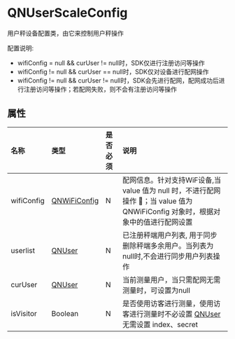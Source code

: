 # QNUserScaleConfig

 用户秤设备配置类，由它来控制用户秤操作

配置说明:

- wifiConfig = null && curUser != null时，SDK仅进行注册访问等操作
- wifiConfig != null && curUser == null时，SDK仅对设备进行配网操作
- wifiConfig != null && curUser != null时，SDK会先进行配网，配网成功后进行注册访问等操作；若配网失败，则不会有注册访问等操作


## 属性

| 名称        | 类型                             |  是否必须  | 说明                                                                                         |
| :---------- | :--------------------------------| :--------------------------------  | :---------------------------------------------------------------- |
| wifiConfig  | [QNWiFiConfig](./QNWiFiConfig.md) | N | 配网信息。针对支持WiF设备,当 value 值为 null 时，不进行配网操作 ；当 value 值为 QNWiFiConfig 对象时，根据对象中的值进行配网设置       |
| userlist |  [QNUser](./QNUser.md)               | N | 已注册秤端用户列表, 用于同步删除秤端多余用户。当列表为null时,不会进行同步用户列表操作                                                     |
| curUser     | [QNUser](./QNUser.md)             | N | 当前测量用户，当只需配网无需测量时，可设置为null                                         |
| isVisitor   | Boolean                           | N | 是否使用访客进行测量，使用访客进行测量时不必设置 [QNUser](./QNUser.md)无需设置 index、secret|
